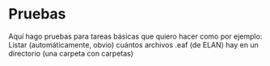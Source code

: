 # Pruebas
Aquí hago pruebas para tareas básicas que quiero hacer como por ejemplo:
Listar (automáticamente, obvio) cuántos archivos .eaf (de ELAN) hay en un directorio (una carpeta con carpetas)
